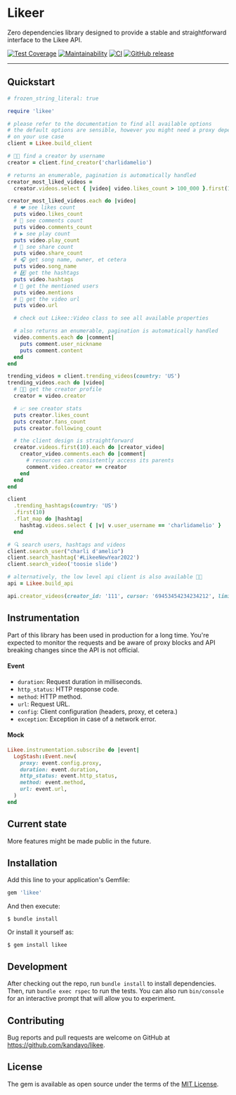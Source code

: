 # Likeer

Zero dependencies library designed to provide a stable and straightforward
interface to the Likee API.

[![Test Coverage](https://api.codeclimate.com/v1/badges/25ef2b2e4eb6be569fa9/test_coverage)](https://codeclimate.com/github/kandayo/likee/test_coverage)
[![Maintainability](https://api.codeclimate.com/v1/badges/25ef2b2e4eb6be569fa9/maintainability)](https://codeclimate.com/github/kandayo/likee/maintainability)
[![CI](https://github.com/kandayo/likee/actions/workflows/main.yml/badge.svg)](https://github.com/kandayo/likee/actions/workflows/main.yml)
[![GitHub release](https://img.shields.io/github/release/kandayo/likee.svg?label=Release)](https://github.com/kandayo/likee/releases)

---

## Quickstart

```rb
# frozen_string_literal: true

require 'likee'

# please refer to the documentation to find all available options
# the default options are sensible, however you might need a proxy depending
# on your use case
client = Likee.build_client

# 💃🏻 find a creator by username
creator = client.find_creator('charlidamelio')

# returns an enumerable, pagination is automatically handled
creator_most_liked_videos =
  creator.videos.select { |video| video.likes_count > 100_000 }.first(10)

creator_most_liked_videos.each do |video|
  # ❤️ see likes count
  puts video.likes_count
  # 💬 see comments count
  puts video.comments_count
  # ▶️ see play count
  puts video.play_count
  # 🔗 see share count
  puts video.share_count
  # 🎧 get song name, owner, et cetera
  puts video.song_name
  # #️⃣ get the hashtags
  puts video.hashtags
  # 🔔 get the mentioned users
  puts video.mentions
  # 🎥 get the video url
  puts video.url

  # check out Likee::Video class to see all available properties

  # also returns an enumerable, pagination is automatically handled
  video.comments.each do |comment|
    puts comment.user_nickname
    puts comment.content
  end
end

trending_videos = client.trending_videos(country: 'US')
trending_videos.each do |video|
  # 💃🏻 get the creator profile
  creator = video.creator

  # 📈 see creator stats
  puts creator.likes_count
  puts creator.fans_count
  puts creator.following_count

  # the client design is straightforward
  creator.videos.first(10).each do |creator_video|
    creator_video.comments.each do |comment|
      # resources can consistently access its parents
      comment.video.creator == creator
    end
  end
end

client
  .trending_hashtags(country: 'US')
  .first(10)
  .flat_map do |hashtag|
    hashtag.videos.select { |v| v.user_username == 'charlidamelio' }
  end

# 🔍 search users, hashtags and videos
client.search_user("charli d'amelio")
client.search_hashtag('#LikeeNewYear2022')
client.search_video('toosie slide')

# alternatively, the low level api client is also available 🤘🏻
api = Likee.build_api

api.creator_videos(creator_id: '111', cursor: '69453454234234212', limit: 30)
```

## Instrumentation

Part of this library has been used in production for a long time. You're
expected to monitor the requests and be aware of proxy blocks and API breaking
changes since the API is not official.

#### Event

 - `duration`: Request duration in milliseconds.
 - `http_status`: HTTP response code.
 - `method`: HTTP method.
 - `url`: Request URL.
 - `config`: Client configuration (headers, proxy, et cetera.)
 - `exception`: Exception in case of a network error.


#### Mock

```rb
Likee.instrumentation.subscribe do |event|
  LogStash::Event.new(
    proxy: event.config.proxy,
    duration: event.duration,
    http_status: event.http_status,
    method: event.method,
    url: event.url,
  )
end
```

## Current state

More features might be made public in the future.

## Installation

Add this line to your application's Gemfile:

```ruby
gem 'likee'
```

And then execute:

    $ bundle install

Or install it yourself as:

    $ gem install likee

## Development

After checking out the repo, run `bundle install` to install dependencies.
Then, run `bundle exec rspec` to run the tests. You can also run `bin/console`
for an interactive prompt that will allow you to experiment.

## Contributing

Bug reports and pull requests are welcome on GitHub at
https://github.com/kandayo/likee.

## License

The gem is available as open source under the terms of the [MIT License](https://opensource.org/licenses/MIT).
